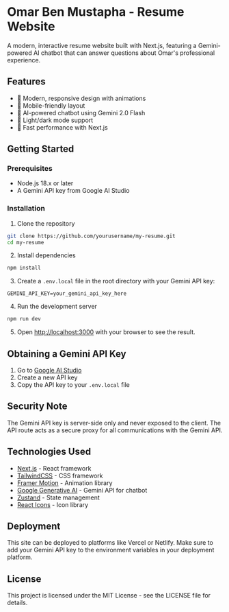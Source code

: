 # Omar Ben Mustapha - Resume Website

A modern, interactive resume website built with Next.js, featuring a Gemini-powered AI chatbot that can answer questions about Omar's professional experience.

## Features

- 🎨 Modern, responsive design with animations
- 📱 Mobile-friendly layout
- 🤖 AI-powered chatbot using Gemini 2.0 Flash
- 🌙 Light/dark mode support
- 🚀 Fast performance with Next.js

## Getting Started

### Prerequisites

- Node.js 18.x or later
- A Gemini API key from Google AI Studio

### Installation

1. Clone the repository
```bash
git clone https://github.com/yourusername/my-resume.git
cd my-resume
```

2. Install dependencies
```bash
npm install
```

3. Create a `.env.local` file in the root directory with your Gemini API key:
```
GEMINI_API_KEY=your_gemini_api_key_here
```

4. Run the development server
```bash
npm run dev
```

5. Open [http://localhost:3000](http://localhost:3000) with your browser to see the result.

## Obtaining a Gemini API Key

1. Go to [Google AI Studio](https://aistudio.google.com/app/apikey)
2. Create a new API key
3. Copy the API key to your `.env.local` file

## Security Note

The Gemini API key is server-side only and never exposed to the client. The API route acts as a secure proxy for all communications with the Gemini API.

## Technologies Used

- [Next.js](https://nextjs.org/) - React framework
- [TailwindCSS](https://tailwindcss.com/) - CSS framework
- [Framer Motion](https://www.framer.com/motion/) - Animation library
- [Google Generative AI](https://ai.google.dev/docs) - Gemini API for chatbot
- [Zustand](https://github.com/pmndrs/zustand) - State management
- [React Icons](https://react-icons.github.io/react-icons/) - Icon library

## Deployment

This site can be deployed to platforms like Vercel or Netlify. Make sure to add your Gemini API key to the environment variables in your deployment platform.

## License

This project is licensed under the MIT License - see the LICENSE file for details.
